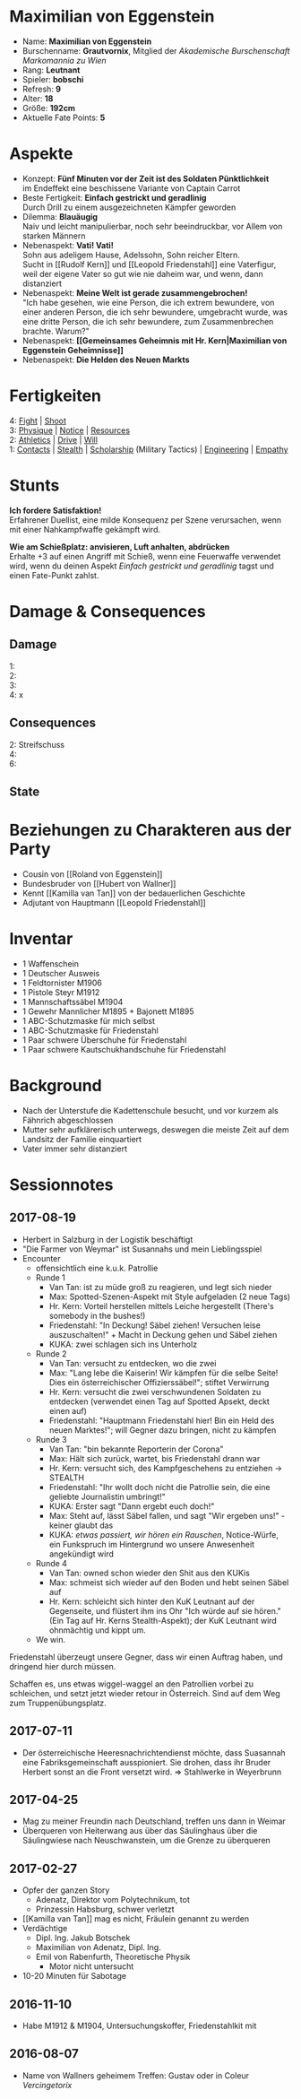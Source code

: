 # Maximilian von Eggenstein

* Name: **Maximilian von Eggenstein**
* Burschenname: **Grautvornix**, Mitglied der *Akademische Burschenschaft Markomannia zu Wien*
* Rang: **Leutnant**
* Spieler: **bobschi**
* Refresh: **9**
* Alter: **18**
* Größe: **192cm**
* Aktuelle Fate Points: **5**

# Aspekte

* Konzept: **Fünf Minuten vor der Zeit ist des Soldaten Pünktlichkeit**  
im Endeffekt eine beschissene Variante von Captain Carrot
* Beste Fertigkeit: **Einfach gestrickt und geradlinig**  
Durch Drill zu einem ausgezeichneten Kämpfer geworden
* Dilemma: **Blauäugig**  
Naiv und leicht manipulierbar, noch sehr beeindruckbar, vor Allem von starken Männern
* Nebenaspekt: **Vati! Vati!**  
Sohn aus adeligem Hause, Adelssohn, Sohn reicher Eltern.  
Sucht in [[Rudolf Kern]] und [[Leopold Friedenstahl]] eine Vaterfigur, weil der eigene Vater so gut wie nie daheim war, und wenn, dann distanziert
* Nebenaspekt: **Meine Welt ist gerade zusammengebrochen!**  
"Ich habe gesehen, wie eine Person, die ich extrem bewundere, von einer anderen Person, die ich sehr bewundere, umgebracht wurde, was eine dritte Person, die ich sehr bewundere, zum Zusammenbrechen brachte. Warum?"
* Nebenaspekt: **[[Gemeinsames Geheimnis mit Hr. Kern|Maximilian von Eggenstein Geheimnisse]]**
* Nebenaspekt: **Die Helden des Neuen Markts**

# Fertigkeiten

4: [Fight][skills_fight] | [Shoot][skills_shoot]  
3: [Physique][skills_physique] | [Notice][skills_notice] | [Resources][skills_resources]  
2: [Athletics][skills_athletics] | [Drive][skills_drive] | [Will][skills_will]  
1: [Contacts][skills_contacts] | [Stealth][skills_stealth] | [Scholarship][skills_scholarship] (Military Tactics) | [Engineering][skills_engineering] | [Empathy][skills_empathy]

# Stunts 

**Ich fordere Satisfaktion!**  
Erfahrener Duellist, eine milde Konsequenz per Szene verursachen, wenn mit einer Nahkampfwaffe gekämpft wird.

**Wie am Schießplatz: anvisieren, Luft anhalten, abdrücken**  
Erhalte +3 auf einen Angriff mit Schieß, wenn eine Feuerwaffe verwendet wird, wenn du deinen Aspekt *Einfach gestrickt und geradlinig* tagst und einen Fate-Punkt zahlst.

# Damage & Consequences

## Damage

1:  
2:  
3:   
4: x  

## Consequences

2: Streifschuss  
4:  
6:

## State

# Beziehungen zu Charakteren aus der Party

* Cousin von [[Roland von Eggenstein]]
* Bundesbruder von [[Hubert von Wallner]]
* Kennt [[Kamilla van Tan]] von der bedauerlichen Geschichte
* Adjutant von Hauptmann [[Leopold Friedenstahl]]

# Inventar

* 1 Waffenschein   
* 1 Deutscher Ausweis
* 1 Feldtornister M1906  
* 1 Pistole Steyr M1912  
* 1 Mannschaftssäbel M1904  
* 1 Gewehr Mannlicher M1895 + Bajonett M1895  
* 1 ABC-Schutzmaske für mich selbst
* 1 ABC-Schutzmaske für Friedenstahl  
* 1 Paar schwere Überschuhe für Friedenstahl  
* 1 Paar schwere Kautschukhandschuhe für Friedenstahl

# Background

* Nach der Unterstufe die Kadettenschule besucht, und vor kurzem als Fähnrich abgeschlossen
* Mutter sehr aufklärerisch unterwegs, deswegen die meiste Zeit auf dem Landsitz der Familie einquartiert
* Vater immer sehr distanziert

# Sessionnotes

## 2017-08-19

* Herbert in Salzburg in der Logistik beschäftigt
* "Die Farmer von Weymar" ist Susannahs und mein Lieblingsspiel
* Encounter
    - offensichtlich eine k.u.k. Patrollie
    - Runde 1
        + Van Tan: ist zu müde groß zu reagieren, und legt sich nieder
        + Max: Spotted-Szenen-Aspekt mit Style aufgeladen (2 neue Tags)
        + Hr. Kern: Vorteil herstellen mittels Leiche hergestellt (There's somebody in the bushes!)
        + Friedenstahl: "In Deckung! Säbel ziehen! Versuchen leise auszuschalten!" + Macht in Deckung gehen und Säbel ziehen
        + KUKA: zwei schlagen sich ins Unterholz
    - Runde 2
        + Van Tan: versucht zu entdecken, wo die zwei
        + Max: "Lang lebe die Kaiserin! Wir kämpfen für die selbe Seite! Dies ein österreichischer Offizierssäbel!"; stiftet Verwirrung
        + Hr. Kern: versucht die zwei verschwundenen Soldaten zu entdecken (verwendet einen Tag auf Spotted Apsekt, deckt einen auf)
        + Friedenstahl: "Hauptmann Friedenstahl hier! Bin ein Held des neuen Marktes!"; will Gegner dazu bringen, nicht zu kämpfen
    - Runde 3
        + Van Tan: "bin bekannte Reporterin der Corona"
        + Max: Hält sich zurück, wartet, bis Friedenstahl drann war
        + Hr. Kern: versucht sich, des Kampfgeschehens zu entziehen -> STEALTH
        + Friedenstahl: "Ihr wollt doch nicht die Patrollie sein, die eine geliebte Journalistin umbringt!"
        + KUKA: Erster sagt "Dann ergebt euch doch!"
        + Max: Steht auf, lässt Säbel fallen, und sagt "Wir ergeben uns!" - keiner glaubt das
        + KUKA: _etwas passiert, wir hören ein Rauschen_, Notice-Würfe, ein Funkspruch im Hintergrund wo unsere Anwesenheit angekündigt wird
    - Runde 4
        + Van Tan: owned schon wieder den Shit aus den KUKis
        + Max: schmeist sich wieder auf den Boden und hebt seinen Säbel auf
        + Hr. Kern: schleicht sich hinter den KuK Leutnant auf der Gegenseite, und flüstert ihm ins Ohr "Ich würde auf sie hören." (Ein Tag auf Hr. Kerns Stealth-Aspekt); der KuK Leutnant wird ohnmächtig und kippt um.
    - We win.

Friedenstahl überzeugt unsere Gegner, dass wir einen Auftrag haben, und dringend hier durch müssen. 

Schaffen es, uns etwas wiggel-waggel an den Patrollien vorbei zu schleichen, und setzt jetzt wieder retour in Österreich. Sind auf dem Weg zum Truppenübungsplatz.

## 2017-07-11

* Der österreichische Heeresnachrichtendienst möchte, dass Suasannah eine Fabriksgemeinschaft ausspioniert. Sie drohen, dass ihr Bruder Herbert sonst an die Front versetzt wird. => Stahlwerke in Weyerbrunn

## 2017-04-25

* Mag zu meiner Freundin nach Deutschland, treffen uns dann in Weimar
* Überqueren von Heiterwang aus über das Säulinghaus über die Säulingwiese nach Neuschwanstein, um die Grenze zu überqueren

## 2017-02-27

* Opfer der ganzen Story
  * Adenatz, Direktor vom Polytechnikum, tot
  * Prinzessin Habsburg, schwer verletzt
* [[Kamilla van Tan]] mag es nicht, Fräulein genannt zu werden 
* Verdächtige
  * Dipl. Ing. Jakub Botschek
  * Maximilian von Adenatz, Dipl. Ing.
  * Emil von Rabenfurth, Theoretische Physik
    * Motor nicht untersucht
* 10-20 Minuten für Sabotage

## 2016-11-10

* Habe M1912 & M1904, Untersuchungskoffer, Friedenstahlkit mit

## 2016-08-07

* Name von Wallners geheimem Treffen: Gustav oder in Coleur *Vercingetorix*

[skills_fight]: http://fate-srd.com/fate-core/Fight
[skills_shoot]: http://fate-srd.com/fate-core/Shoot
[skills_physique]: http://fate-srd.com/fate-core/Physique
[skills_notice]: http://fate-srd.com/fate-core/Notice
[skills_resources]: http://fate-srd.com/fate-core/Resources
[skills_athletics]: http://fate-srd.com/fate-core/Athletics
[skills_drive]: http://fate-srd.com/fate-core/Drive
[skills_will]: http://fate-srd.com/fate-core/Will
[skills_contacts]: http://fate-srd.com/fate-core/Contacts
[skills_stealth]: http://fate-srd.com/fate-core/Stealth
[skills_scholarship]: http://fate-srd.com/fate-core/Lore
[skills_engineering]: http://fate-srd.com/fate-core/Craft
[skills_empathy]: http://fate-srd.com/fate-core/Empathy